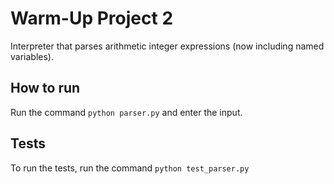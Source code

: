 # Warm-Up Project 2

Interpreter that parses arithmetic integer expressions (now including named variables).

## How to run
Run the command `python parser.py` and enter the input.

## Tests
To run the tests, run the command `python test_parser.py` 